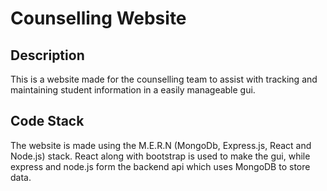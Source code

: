 # Counselling Website

## Description

This is a website made for the counselling team to assist with tracking and maintaining student information in a easily manageable gui. 

## Code Stack

The website is made using the M.E.R.N (MongoDb, Express.js, React and Node.js) stack. React along with bootstrap is used to make the gui, while express and node.js form the backend api which uses MongoDB to store data. 